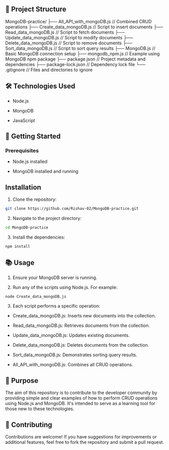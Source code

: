 ## 📁 Project Structure

MongoDB-practice/
├── All_API_with_mongoDB.js       // Combined CRUD operations
├── Create_data_mongoDB.js        // Script to insert documents
├── Read_data_mongoDB.js          // Script to fetch documents
├── Update_data_mongoDB.js        // Script to modify documents
├── Delete_data_mongoDB.js        // Script to remove documents
├── Sort_data_mongoDB.js          // Script to sort query results
├── MongoDB.js                    // Basic MongoDB connection setup
├── mongodb_npm.js                // Example using MongoDB npm package
├── package.json                  // Project metadata and dependencies
├── package-lock.json             // Dependency lock file
└── .gitignore                    // Files and directories to ignore


## 🛠️ Technologies Used
* Node.js

* MongoDB

* JavaScript

## 🚀 Getting Started
### Prerequisites
* Node.js installed

* MongoDB installed and running

## Installation
1. Clone the repository:

```bash
git clone https://github.com/Rishav-02/MongoDB-practice.git
```

2. Navigate to the project directory:

```bash
cd MongoDB-practice
```

3. Install the dependencies:

```bash
npm install
```

## 📚 Usage
1. Ensure your MongoDB server is running.

2. Run any of the scripts using Node.js. For example:

```bash
node Create_data_mongoDB.js
```

3. Each script performs a specific operation:

* Create_data_mongoDB.js: Inserts new documents into the collection.

* Read_data_mongoDB.js: Retrieves documents from the collection.

* Update_data_mongoDB.js: Updates existing documents.

* Delete_data_mongoDB.js: Deletes documents from the collection.

* Sort_data_mongoDB.js: Demonstrates sorting query results.

* All_API_with_mongoDB.js: Combines all CRUD operations.

## 🎯 Purpose
The aim of this repository is to contribute to the developer community by providing simple and clear examples of how to perform CRUD operations using Node.js and MongoDB. It's intended to serve as a learning tool for those new to these technologies.

## 🤝 Contributing
Contributions are welcome! If you have suggestions for improvements or additional features, feel free to fork the repository and submit a pull request.